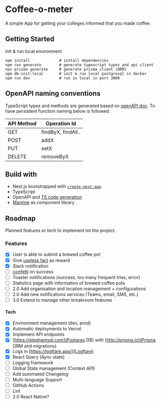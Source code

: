 # Coffee-o-meter

A simple App for getting your colleges informed that you made coffee.

## Getting Started

Init & run local environment 

```
npm install             # install dependencies
npm run generate        # generate typescript types and api client
npx prisma generate     # generate prisma client (ORM)
npm db-init:local       # init & run local postgresql in docker
npm run dev             # run in local in port 3000
```

## OpenAPI naming conventions

TypeScript types and methods are generated based on [openAPI doc](common/api/coffee-o-meter-openapi.yaml). To have persistent function naming below is followed.


| API Method | Operation Id       |
| ---------- | ------------------ |
| GET        | findByX, findAll.. |
| POST       | addX               |
| PUT        | setX               |
| DELETE     | removeByX          |

## Build with

- Next.js bootstrapped with [`create-next-app`](https://github.com/vercel/next.js/tree/canary/packages/create-next-app).
- TypeScript
- OpenAPI and [TS code generation](https://github.com/ferdikoomen/openapi-typescript-codegen)
- [Mantine](https://mantine.dev/) as component library

## Roadmap

Planned features or tech to implement tot the project.

### Features

- [x] User is able to submit a brewed coffee pot
- [x] Give [useless fact](https://useless-facts.sameerkumar.website/api) as reward
- [x] Slack notification
- [ ] [confetti](https://github.com/catdad/canvas-confetti) on success
- [ ] Toaster notifications (success, too many frequent tries, error)
- [ ] Statistics page with information of brewed coffee pots
- [ ] 2.0 Add organisation and location management + configurations
- [ ] 2.0 Add new notifications services (Teams, email, SMS, etc.)
- [ ] 3.0 Extend to manage other breakroom features

#### Tech

- [x] Environment management (dev, prod)
- [x] Automatic deployments to Vercel
- [x] Implement API endpoints
- [x] [https://elephantsql.com](Postgres DB) with [http://prisma.io](Prisma ORM and migrations)
- [x] Logs in [https://logflare.app/](Logflare)
- [x] React Query (Aync state)
- [ ] Logging framework
- [ ] Global State management (Context API)
- [ ] Add automated Changelog
- [ ] Multi-language Support
- [ ] GitHub Actions
- [ ] Lint
- [ ] 2.0 React Native?
